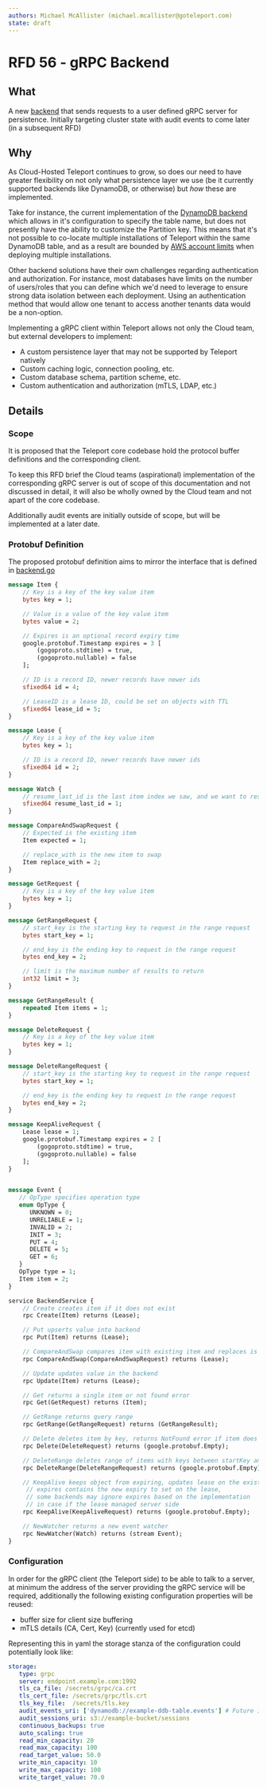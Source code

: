 ```yaml
---
authors: Michael McAllister (michael.mcallister@goteleport.com)
state: draft
---
```


# RFD 56 - gRPC Backend

## What

A new [backend](https://github.com/gravitational/teleport/tree/v8.3.1/lib/backend) that sends requests to a user defined gRPC server for persistence. Initially targeting cluster state with audit events to come later (in a subsequent RFD)

## Why

As Cloud-Hosted Teleport continues to grow, so does our need to have greater flexibility on not only what persistence layer we use (be it currently supported backends like DynamoDB, or otherwise) but _how_ these are implemented. 

Take for instance, the current implementation of the [DynamoDB backend](https://github.com/gravitational/teleport/tree/v8.3.1/lib/backend/dynamo) which allows in it's configuration to specify the table name, but does not presently have the ability to customize the Partition key. This means that it's not possible to co-locate multiple installations of Teleport within the same DynamoDB table, and as a result are bounded by [AWS account limits](https://docs.aws.amazon.com/amazondynamodb/latest/developerguide/ServiceQuotas.html#limits-tables) when deploying multiple installations.

Other backend solutions have their own challenges regarding authentication and authorization. For instance, most databases have limits on the number of users/roles that you can define which we'd need to leverage to ensure strong data isolation between each deployment. Using an authentication method that would allow one tenant to access another tenants data would be a non-option. 

Implementing a gRPC client within Teleport allows not only the Cloud team, but external developers to implement:
 - A custom persistence layer that may not be supported by Teleport natively
 - Custom caching logic, connection pooling, etc.
 - Custom database schema, partition scheme, etc.
 - Custom authentication and authorization (mTLS, LDAP, etc.)

## Details

### Scope

It is proposed that the Teleport core codebase hold the protocol buffer definitions and the corresponding client.

To keep this RFD brief the Cloud teams (aspirational) implementation of the corresponding gRPC server is out of scope of this documentation and not discussed in detail, it will also be wholly owned by the Cloud team and not apart of the core codebase.

Additionally audit events are initially outside of scope, but will be implemented at a later date.

### Protobuf Definition

The proposed protobuf definition aims to mirror the interface that is defined in [backend.go](https://github.com/gravitational/teleport/blob/cf162af679f3c136b0cc5a7c5bfcd8bba14afdaa/lib/backend/backend.go#L41-L91)

```protobuf
message Item {
    // Key is a key of the key value item
    bytes key = 1;

    // Value is a value of the key value item
    bytes value = 2;

    // Expires is an optional record expiry time
    google.protobuf.Timestamp expires = 3 [
        (gogoproto.stdtime) = true,
        (gogoproto.nullable) = false
    ];

    // ID is a record ID, newer records have newer ids
    sfixed64 id = 4;

    // LeaseID is a lease ID, could be set on objects with TTL
    sfixed64 lease_id = 5;
}

message Lease {
    // Key is a key of the key value item
    bytes key = 1;

    // ID is a record ID, newer records have newer ids
    sfixed64 id = 2;
}

message Watch {
    // resume_last_id is the last item index we saw, and we want to resume from any event after that point
    sfixed64 resume_last_id = 1;
}

message CompareAndSwapRequest {
    // Expected is the existing item
    Item expected = 1;

    // replace_with is the new item to swap
    Item replace_with = 2;
}

message GetRequest {
    // Key is a key of the key value item
    bytes key = 1;
}

message GetRangeRequest {
    // start_key is the starting key to request in the range request
    bytes start_key = 1;

    // end_key is the ending key to request in the range request
    bytes end_key = 2;

    // limit is the maximum number of results to return
    int32 limit = 3;
}

message GetRangeResult {
    repeated Item items = 1;
}

message DeleteRequest {
    // Key is a key of the key value item
    bytes key = 1;
}

message DeleteRangeRequest {
    // start_key is the starting key to request in the range request
    bytes start_key = 1;

    // end_key is the ending key to request in the range request
    bytes end_key = 2;
}

message KeepAliveRequest {
    Lease lease = 1;
    google.protobuf.Timestamp expires = 2 [
        (gogoproto.stdtime) = true,
        (gogoproto.nullable) = false
    ];
}


message Event {
   // OpType specifies operation type
   enum OpType {
      UNKNOWN = 0;
      UNRELIABLE = 1;
      INVALID = 2;
      INIT = 3;
      PUT = 4;
      DELETE = 5;
      GET = 6;
   }
   OpType type = 1;
   Item item = 2;
}

service BackendService {
    // Create creates item if it does not exist
    rpc Create(Item) returns (Lease);

    // Put upserts value into backend
    rpc Put(Item) returns (Lease);

    // CompareAndSwap compares item with existing item and replaces is with replace_with item
    rpc CompareAndSwap(CompareAndSwapRequest) returns (Lease);

    // Update updates value in the backend
    rpc Update(Item) returns (Lease);

    // Get returns a single item or not found error
    rpc Get(GetRequest) returns (Item);

    // GetRange returns query range
    rpc GetRange(GetRangeRequest) returns (GetRangeResult);

    // Delete deletes item by key, returns NotFound error if item does not exist
    rpc Delete(DeleteRequest) returns (google.protobuf.Empty);

    // DeleteRange deletes range of items with keys between startKey and endKey
    rpc DeleteRange(DeleteRangeRequest) returns (google.protobuf.Empty);

    // KeepAlive keeps object from expiring, updates lease on the existing object,
	 // expires contains the new expiry to set on the lease,
	 // some backends may ignore expires based on the implementation
	 // in case if the lease managed server side
    rpc KeepAlive(KeepAliveRequest) returns (google.protobuf.Empty);

    // NewWatcher returns a new event watcher
    rpc NewWatcher(Watch) returns (stream Event);
}
```

### Configuration

In order for the gRPC client (the Teleport side) to be able to talk to a server, at minimum the address of the server providing the gRPC service will be required, additionally the following existing configuration properties will be reused:

- buffer size for client size buffering 
- mTLS details (CA, Cert, Key) (currently used for etcd)

Representing this in yaml the storage stanza of the configuration could potentially look like:
```yaml
storage:
   type: grpc
   server: endpoint.example.com:1992
   tls_ca_file: /secrets/grpc/ca.crt
   tls_cert_file: /secrets/grpc/tls.crt
   tls_key_file:  /secrets/tls.key
   audit_events_uri: ['dynamodb://example-ddb-table.events'] # Future iteration will support grpc://endpoint.example.com:1992
   audit_sessions_uri: s3://example-bucket/sessions
   continuous_backups: true
   auto_scaling: true
   read_min_capacity: 20
   read_max_capacity: 100
   read_target_value: 50.0
   write_min_capacity: 10
   write_max_capacity: 100
   write_target_value: 70.0
```